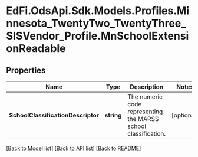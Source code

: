 # EdFi.OdsApi.Sdk.Models.Profiles.Minnesota_TwentyTwo_TwentyThree_SISVendor_Profile.MnSchoolExtensionReadable
## Properties

Name | Type | Description | Notes
------------ | ------------- | ------------- | -------------
**SchoolClassificationDescriptor** | **string** | The numeric code representing the MARSS school classification. | [optional] 

[[Back to Model list]](../README.md#documentation-for-models) [[Back to API list]](../README.md#documentation-for-api-endpoints) [[Back to README]](../README.md)

